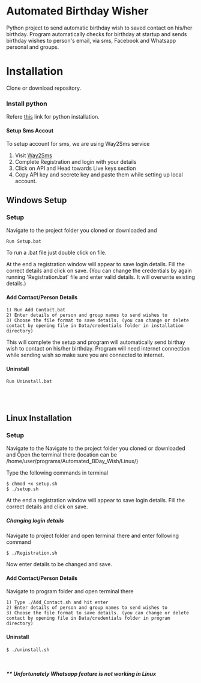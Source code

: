 # Automated Birthday Wisher
Python project to send automatic birthday wish to saved contact on his/her birthday. Program automatically checks for birthday at startup and sends birthday wishes to person's email, via sms, Facebook and Whatsapp personal and groups. 

# Installation
Clone or download repository.

### Install python
Refere [this](https://realpython.com/installing-python/) link for python installation.

#### Setup Sms Accout 
To setup account for sms, we are using Way2Sms service
   1) Visit [Way2Sms](https://www.way2sms.com/)
   2) Complete Registration and login with your details
   3) Click on API and Head towards Live keys section
   4) Copy API key and secrete key and paste them while setting up local account.

## Windows Setup

### Setup
Navigate to the project folder you cloned or downloaded and 

    Run Setup.bat
    
To run a .bat file just double click on file.

At the end a registration window will appear to save login details. Fill the correct details and click on save. (You can change the credentials by again running 'Registration.bat' file and enter valid details. It will overwrite existing details.)

#### Add Contact/Person Details
    1) Run Add Contact.bat
    2) Enter details of person and group names to send wishes to
    3) Choose the file format to save details. (you can change or delete contact by opening file in Data/credentials folder in installation directory)

This will complete the setup and program will automatically send birthay wish to contact on his/her birthday. Program will need internet connection while sending wish so make sure you are connected to internet.

#### Uninstall

    Run Uninstall.bat
<br><br>

## Linux Installation

### Setup
Navigate to the Navigate to the project folder you cloned or downloaded and Open the terminal there (location can be /home/user/programs/Automated_BDay_Wish/Linux/)

Type the following commands in terminal
    
    $ chmod +x setup.sh
    $ ./setup.sh

At the end a registration window will appear to save login details. Fill the correct details and click on save.

##### Changing login details
Navigate to project folder and open terminal there and enter following command
    
    $ ./Registration.sh

Now enter details to be changed and save.

#### Add Contact/Person Details
Navigate to program folder and open terminal there

    1) Type ./Add_Contact.sh and hit enter
    2) Enter details of person and group names to send wishes to
    3) Choose the file format to save details. (you can change or delete contact by opening file in Data/credentials folder in program directory)

#### Uninstall
    
    $ ./uninstall.sh
    

<br><br>
<b><i>** Unfortunately Whatsapp feature is not working in Linux</i></b>